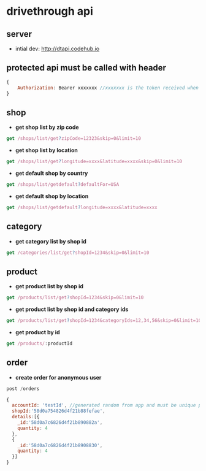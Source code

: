 # drivethrough api

## server
- intial dev: http://dtapi.codehub.io


## protected api must be called with header

```javascript
{
	Authorization: Bearer xxxxxxx //xxxxxxx is the token received when calling login api successfully.
}
```

## shop 

* **get shop list by zip code**
```javascript
get /shops/list/get?zipCode=12323&skip=0&limit=10
```

* **get shop list by location**
```javascript
get /shops/list/get?longitude=xxxx&latitude=xxxx&skip=0&limit=10
```

* **get default shop by country**
```javascript
get /shops/list/getdefault?defaultFor=USA
```

* **get default shop by location**
```javascript
get /shops/list/getdefault?longitude=xxxx&latitude=xxxx
```
## category

* **get category list by shop id**
```javascript
get /categories/list/get?shopId=1234&skip=0&limit=10
```
## product

* **get product list by shop id**
```javascript
get /products/list/get?shopId=1234&skip=0&limit=10
```

* **get product list by shop id and category ids**
```javascript
get /products/list/get?shopId=1234&categoryIds=12,34,56&skip=0&limit=10 //get products from 3 category id 12, 34, 56
```
* **get product by id**
```javascript
get /products/:productId
```

## order

* **create order for anonymous user**
```javascript
post /orders
```
```javascript
{
  accountId: 'testId', //generated random from app and must be unique per installation of the app.
  shopId:'58d0a754826d4f21b88fefae',
  details:[{
  	_id:'58d0a7c6826d4f21b890882a',
  	quantity: 4
  },
  {
  	_id:'58d0a7c6826d4f21b8908830',
  	quantity: 4
  }]
}
```

